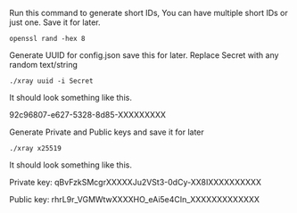 Run this command to generate short IDs, You can have multiple short IDs or just one. Save it for later.
```
openssl rand -hex 8
```

Generate UUID for config.json save this for later. Replace Secret with any random text/string
```
./xray uuid -i Secret
```
It should look something like this.

92c96807-e627-5328-8d85-XXXXXXXXX

Generate Private and Public keys and save it for later
```
./xray x25519
```
It should look something like this.

Private key: qBvFzkSMcgrXXXXXJu2VSt3-0dCy-XX8IXXXXXXXXXX

Public key: rhrL9r_VGMWtwXXXXHO_eAi5e4CIn_XXXXXXXXXXXXX